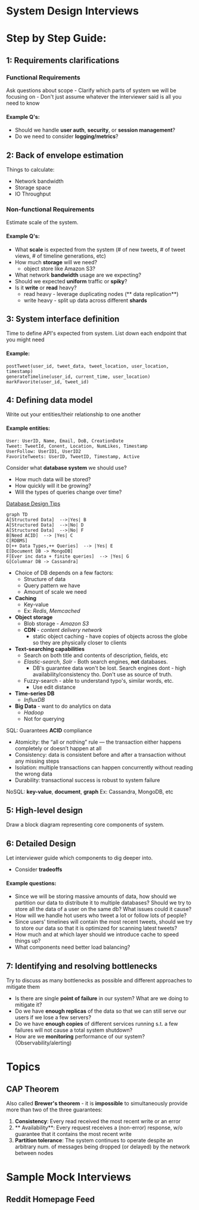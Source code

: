 # System Design Interviews

# Step by Step Guide:

## 1: Requirements clarifications
### Functional Requirements
Ask questions about scope 
	- Clarify which parts of system we will be focusing on
	- Don't just assume whatever the interviewer said is all you need to know
#### Example Q's:
- Should we handle **user auth**, **security**, or **session management**?
- Do we need to consider **logging/metrics**?

## 2: Back of envelope estimation
Things to calculate:

- Network bandwidth
- Storage space
- IO Throughput


### Non-functional Requirements
Estimate scale of the system. 
#### Example Q's:
- What **scale** is expected from the system (# of new tweets, # of tweet views, # of timeline generations, etc)
- How much **storage** will we need? 
	- object store like Amazon S3?
- What network **bandwidth** usage are we expecting?
- Should we expected **uniform** traffic or **spiky**?
- Is it **write** or **read** heavy?
	- read heavy - leverage duplicating nodes (** data replication**)
	- write heavy - split up data across different **shards**

## 3: System interface definition
Time to define API's expected from system. List down each endpoint that you might need
#### Example:
```
postTweet(user_id, tweet_data, tweet_location, user_location, timestamp)
generateTimeline(user_id, current_time, user_location)
markFavorite(user_id, tweet_id)
```

## 4: Defining data model
Write out your entities/their relationship to one another
#### Example entities:
```
User: UserID, Name, Email, DoB, CreationDate
Tweet: TweetId, Conent, Location, NumLikes, Timestamp
UserFollow: UserID1, UserID2
FavoriteTweets: UserID, TweetID, Timestamp, Active
```
Consider what **database system** we should use?
- How much data will be stored?
- How quickly will it be growing?
- Will the types of queries change over time?

[Database Design Tips](https://www.youtube.com/watch?v=cODCpXtPHbQ&ab_channel=codeKarle)
```mermaid
graph TD
A[Structured Data]  -->|Yes| B
A[Structured Data]  -->|No| D
A[Structured Data]  -->|No| F
B[Need ACID]  --> |Yes| C
C[RDBMS]
D[++ Data Types,++ Queries]  --> |Yes| E
E[Document DB -> MongoDB]
F[Ever inc data + finite queries]  --> |Yes| G
G[Columnar DB -> Cassandra]
```

- Choice of DB depends on a few factors:
	- Structure of data
	- Query pattern we have
	- Amount of scale we need
- **Caching**
	- Key-value
	- Ex: *Redis*, *Memcached*
- **Object storage**
	- Blob storage - *Amazon S3*
	- **CDN** - *content delivery network*
		- static object caching - have copies of objects across the globe so they are physically closer to clients
- **Text-searching capabilities**
	- Search on both title and contents of description, fields, etc
	- *Elastic-search*, *Solr* - Both search engines, **not** databases. 
		- DB's guarantee data won't be lost. Search engines dont - high availability/consistency tho. Don't use as source of truth.
	- Fuzzy-search - able to understand typo's, similar words, etc.
		- Use edit distance
- **Time-series DB**
	- *InfluxDB*
- **Big Data** - want to do analytics on data
	- *Hadoop*
	- Not for querying

SQL: Guarantees **ACID** compliance
- Atomicity: the “all or nothing” rule — the transaction either happens completely or doesn’t happen at all
- Consistency: data is consistent before and after a transaction without any missing steps
- Isolation: multiple transactions can happen concurrently without reading the wrong data
- Durability: transactional success is robust to system failure

NoSQL: **key-value**, **document**, **graph**
Ex: Cassandra, MongoDB, etc

## 5: High-level design
Draw a block diagram representing core components of system. 

## 6: Detailed Design
Let interviewer guide which components to dig deeper into. 

- Consider **tradeoffs**
#### Example questions:
- Since we will be storing massive amounts of data, how should we partition our data to distribute it to multiple databases? Should we try to store all the data of a user on the same db? What issues could it cause?
- How will we handle hot users who tweet a lot or follow lots of people?
- Since users' timelines will contain the most recent tweets, should we try to store our data so that it is optimized for scanning latest tweets?
- How much and at which layer should we introduce cache to speed things up?
- What components need better load balancing?

## 7: Identifying and resolving bottlenecks
Try to discuss as many bottlenecks as possible and different approaches to mitigate them

- Is there are single **point of failure** in our system? What are we doing to mitigate it?
- Do we have **enough replicas** of the data so that we can still serve our users if we lose a few servers?
- Do we have **enough copies** of different services running s.t. a few failures will not cause a total system shutdown?
- How are we **monitoring** performance of our system? (Observability/alerting)

# Topics

## CAP Theorem
Also called **Brewer's theorem** - it is **impossible** to simultaneously provide more than two of the three guarantees:
1. **Consistency**: Every read received the most recent write or an error
2. ** Availability**: Every request receives a (non-error) response, w/o guarantee that it contains the most recent write
3. **Partition tolerance**: The system continues to operate despite an arbitrary num. of messages being dropped (or delayed) by the network between nodes

# Sample Mock Interviews
## Reddit Homepage Feed
